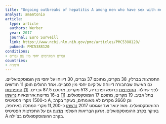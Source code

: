 ```yaml
---
title: "Ongoing outbreaks of hepatitis A among men who have sex with men (MSM), Berlin, November 2016 to January 2017 – linked to other German cities and European countries"
analyst: amantonio
article:
  type: article
  authors: Werber
  year: 2017
  journal: Euro Surveill
  link: https://www.ncbi.nlm.nih.gov/pmc/articles/PMC5388120/
  pubmed: PMC5388120
conditions:
- גברים המקיימים יחסי מין עם גברים
countries:
- גרמניה
---
```


התפרצות בברלין, 38 מקרים, מתוכם 37 גברים, 30 דיווחו על יחסי מין הומוסקסואליים. גם האישה שבחבורה דיווחה על קיום יחסי מין לסביים. אחד החולים חוסן 11 חודשים לפני שחלה.
[התפרצות](https://www.ncbi.nlm.nih.gov/pmc/articles/PMC5695276) ברומא ופרבריה, 513 מקרים, מתוכם 87.5 גברים. [[1]](https://www.ncbi.nlm.nih.gov/pubmed/29380498)
[התפרצות](https://www.ncbi.nlm.nih.gov/pmc/articles/PMC5532962) בתל אביב. 19 מקרים, מתוכם 17 הומוסקסואלים. [[1]](https://www.ncbi.nlm.nih.gov/pubmed/22844014)
ב-16 מדינות אירופאיות [נרשמו](https://www.ncbi.nlm.nih.gov/pubmed/29381561) כ-1500 מקרי הפטיטיס A, וכן 2660 מקרים לא מאומתים, בעיקר בקרב ההומוסקסואלים.
מאז ינואר ועד אוגוסט 2017 [נרשמו](https://www.ncbi.nlm.nih.gov/pubmed/29282863) כ-11,200 מקרי המחלה באירופה, בעיקר בקרב ההומוסקסואלים.
ארגון הבריאות העולמי [מדווח](http://www.who.int/csr/don/07-june-2017-hepatitis-a/en/) גם על התפרצות הפטיטיס A בקרב ההומוסקסואלים בצ'ילה.
